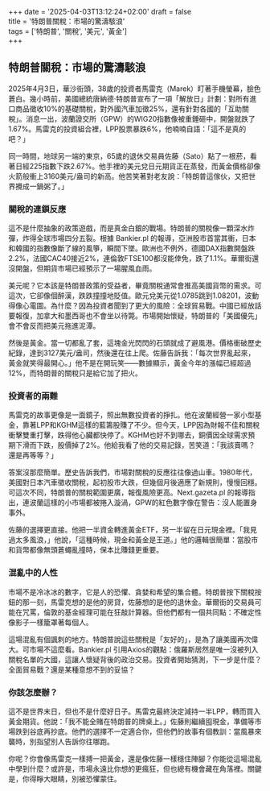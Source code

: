 +++
date = '2025-04-03T13:12:24+02:00'
draft = false  
title = '特朗普關稅：市場的驚濤駭浪'  
tags = ['特朗普', '關稅', '美元', '黃金']  
+++


## 特朗普關稅：市場的驚濤駭浪

2025年4月3日，華沙街頭，38歲的投資者馬雷克（Marek）盯著手機螢幕，臉色蒼白。幾小時前，美國總統唐納德·特朗普宣布了一項「解放日」計劃：對所有進口商品徵收10%的基礎關稅，對外國汽車加徵25%，還有針對各國的「互助關稅」。消息一出，波蘭證交所（GPW）的WIG20指數像被重錘砸中，開盤就跌了1.67%。馬雷克的投資組合裡，LPP股票暴跌6%，他喃喃自語：「這不是真的吧？」

同一時間，地球另一端的東京，65歲的退休交易員佐藤（Sato）點了一根菸，看著日經225指數下跌2.67%。他手裡的美元兌日元期貨正在蒸發，而黃金價格卻像火箭般衝上3160美元/盎司的新高。他苦笑著對老友說：「特朗普這傢伙，又把世界攪成一鍋粥了。」

### 關稅的連鎖反應

這不是什麼抽象的政策遊戲，而是真金白銀的戰場。特朗普的關稅像一顆深水炸彈，炸得全球市場四分五裂。根據 Bankier.pl 的報導，亞洲股市首當其衝，日本和韓國的指數像斷了線的風箏，瞬間下墜。歐洲也不例外，德國DAX指數開盤跌2.2%，法國CAC40接近2%，連倫敦FTSE100都沒能倖免，跌了1.1%。華爾街還沒開盤，但期貨市場已經預示了一場腥風血雨。

美元呢？它本該是特朗普政策的受益者，畢竟關稅通常會推高美國貨幣的需求。可這次，它卻像個醉漢，跌跌撞撞地貶值。歐元兌美元從1.0785跳到1.08201，波動得像心電圖。為什麼？因為投資者聞到了更大的風險：全球貿易戰。中國已經放話要報復，加拿大和墨西哥也不會坐以待斃。市場開始懷疑，特朗普的「美國優先」會不會反而把美元拖進泥潭。

然後是黃金。當一切都亂了套，這塊金光閃閃的石頭就成了避風港。價格衝破歷史紀錄，達到3127美元/盎司，然後還在往上爬。佐藤告訴我：「每次世界亂起來，黃金就笑得最開心。」他不是在開玩笑——數據顯示，黃金今年的漲幅已經超過12%，而特朗普的關稅只是給它加了把火。

### 投資者的兩難

馬雷克的故事更像是一面鏡子，照出無數投資者的掙扎。他在波蘭經營一家小型基金，靠著LPP和KGHM這樣的藍籌股賺了不少。但今天，LPP因為財報不佳和關稅衝擊雙重打擊，跌得他心臟都快停了。KGHM也好不到哪去，銅價因全球需求預期下滑而下跌，股價掉了2%。他給我看了他的交易記錄，苦笑道：「我該賣嗎？還是再等等？」

答案沒那麼簡單。歷史告訴我們，市場對關稅的反應往往像過山車。1980年代，美國對日本汽車徵收關稅，起初股市大跌，但幾個月後適應了新規則，慢慢回穩。可這次不同，特朗普的關稅範圍更廣，報復風險更高。Next.gazeta.pl 的報導指出，連波蘭這樣的小市場都被捲入漩渦，GPW的紅色數字像在警告：沒人能置身事外。

佐藤的選擇更直接。他把一半資金轉進黃金ETF，另一半留在日元現金裡。「我見過太多風浪，」他說，「這種時候，現金和黃金是王道。」他的邏輯很簡單：當股市和貨幣都像無頭蒼蠅亂撞時，保本比賺錢更重要。

### 混亂中的人性

市場不是冷冰冰的數字，它是人的恐懼、貪婪和希望的集合體。特朗普按下關稅按鈕的那一刻，馬雷克想的是他的房貸，佐藤想的是他的退休金。華爾街的交易員可能在咒罵，倫敦的基金經理可能在狂敲計算器。但他們都有一個共同點：不確定性像影子一樣籠罩著每個人。

這場混亂有個諷刺的地方。特朗普說這些關稅是「友好的」，是為了讓美國再次偉大。可市場不這麼看。Bankier.pl 引用Axios的觀點：俄羅斯居然是唯一沒被列入關稅名單的大國，這讓人懷疑背後的政治交易。投資者開始猜測，下一步是什麼？全面貿易戰？還是某種意想不到的妥協？

### 你該怎麼辦？

這不是世界末日，但也不是什麼好日子。馬雷克最終決定減持一半LPP，轉而買入黃金期貨。他說：「我不能全賭在特朗普的牌桌上。」佐藤則繼續囤現金，準備等市場跌到谷底再抄底。他們的選擇不一定適合你，但他們的故事有個教訓：當風暴來襲時，別指望別人告訴你往哪跑。

你呢？你會像馬雷克一樣搏一把黃金，還是像佐藤一樣穩住陣腳？你能從這場混亂中學到什麼？或許是，市場永遠比你想的更瘋狂，但也總有機會藏在角落裡。關鍵是，你得睜大眼睛，別被恐懼蒙住。

